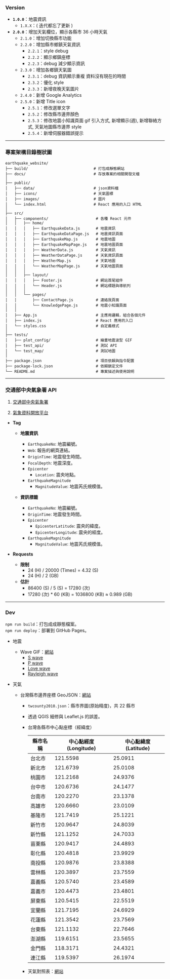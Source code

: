 ### Version

- **`1.0.0`**：地震資訊
  - `1.X.X`：( 迭代都忘了更新 )
- **`2.0.0`**：增加天氣欄位，顯示各縣市 36 小時天氣
  - `2.1.0`：增加切換縣市功能
  - `2.2.0`：增加縣市鄉鎮天氣資訊
    - `2.2.1`：style debug
    - `2.2.2`：顯示鄉鎮座標
    - `2.2.3`：debug 減少顯示資訊
  - `2.3.0`：增加各鄉鎮天氣圖
    - `2.3.1`：debug 資訊顯示重複 資料沒有現在的時間
    - `2.3.2`：優化 style
    - `2.3.3`：新增夜晚天氣圖片
  - `2.4.0`：新增 Google Analytics
  - `2.5.0`：新增 Title icon
    - `2.5.1`：修改選單文字
    - `2.5.2`：修改縣市邊界顏色
    - `2.5.3`：修改地震小知識頁面 gif 引入方式, 新增顯示(週), 新增聯絡方式, 天氣地圖縣市邊界 style
    - `2.5.4`：新增伺服器錯誤提示

---

### 專案架構目錄樹狀圖

```
earthquake_website/
├── build/                             # 打包成靜態網站
├── docs/                              # 存放專案的相關開發文檔
│
├── public/
│   ├── data/                          # json資料檔
│   ├── icons/                         # 天氣圖標
│   ├── images/                        # 圖片
│   └── index.html                     # React 應用的入口 HTML
│
├── src/
│   ├── components/                     # 各種 React 元件
│   │   ├── home/
│   │   │   ├── EarthquakeData.js       # 地震資訊
│   │   │   ├── EarthquakeDataPage.js   # 地震資訊頁面
│   │   │   ├── EarthquakeMap.js        # 地震地圖
│   │   │   ├── EarthquakeMapPage.js    # 地震地圖頁面
│   │   │   ├── WeatherData.js          # 天氣資訊
│   │   │   ├── WeatherDataPage.js      # 天氣資訊頁面
│   │   │   ├── WeatherMap.js           # 天氣地圖
│   │   │   └── WeatherMapPage.js       # 天氣地圖頁面
│   │   │
│   │   ├── layout/
│   │   │   ├── Footer.js               # 網站首尾組件
│   │   │   └── Header.js               # 網站標題與導航列
│   │   │
│   │   └── pages/
│   │       ├── ContactPage.js          # 連絡我頁面
│   │       └── KnowledgePage.js        # 地震小知識頁面
│   │
│   ├── App.js                          # 主應用邏輯，組合各個元件
│   ├── index.js                        # React 應用的入口
│   └── styles.css                      # 自定義樣式
│
├── tests/
│   ├── plot_config/                    # 繪畫地震波型 GIF
│   ├── test_api/                       # 測試 API
│   └── test_map/                       # 測試地圖
│
├── package.json                        # 項目依賴與指令配置
├── package-lock.json                   # 依賴鎖定文件
└── README.md                           # 專案描述與使用說明
```

---

### 交通部中央氣象署 API

1. [交通部中央氣象署](https://www.cwa.gov.tw/V8/C/)

2. [氣象資料開放平台](https://opendata.cwa.gov.tw/index)

- **Tag**

  - **地震資訊**

    - `EarthquakeNo`: 地震編號。
    - `Web`: 報告的網頁連結。
    - `OriginTime`: 地震發生時間。
    - `FocalDepth`: 地震深度。
    - `Epicenter`
      - `Location`: 震央地點。
    - `EarthquakeMagnitude`
      - `MagnitudeValue`: 地震芮氏規模值。

  - **資訊標籤**

    - `EarthquakeNo`: 地震編號。
    - `OriginTime`: 地震發生時間。
    - `Epicenter`
      - `EpicenterLatitude`: 震央的緯度。
      - `EpicenterLongitude`: 震央的經度。
    - `EarthquakeMagnitude`
      - `MagnitudeValue`: 地震芮氏規模值。

- **Requests**

  - **限制**
    - 24 (H) / 20000 (Times) = 4.32 (S)
    - 24 (H) / 2 (GB)
  - **估計**
    - 86400 (S) / 5 (S) = 17280 (次)
    - 17280 (次) \* 60 (KB) = 1036800 (KB) ≈ 0.989 (GB)

---

### Dev

`npm run build`：打包成成靜態檔案。  
`npm run deploy`：部署到 GitHub Pages。

- 地震

  - Wave GIF：[網站](https://imgur.com/a/O7Jq0Hy)
    - [S wave](https://i.imgur.com/05kws0p.gif)
    - [P wave](https://i.imgur.com/CBkQxk2.gif)
    - [Love wave](https://i.imgur.com/b1QsFzV.gif)
    - [Rayleigh wave](https://i.imgur.com/vHhYN2J.gif)

- 天氣

  - 台灣縣市邊界座標 GeoJSON：[網站](https://github.com/ronnywang/twgeojson)

    - `twcounty2010.json`：縣市界圖(原始精度)，共 22 縣市
    - 透過 QGIS 細修與 Leaflet.js 的誤差。

    - 台灣各縣市中心點座標（經緯度）

      | 縣市名稱 | 中心點經度 (Longitude) | 中心點緯度 (Latitude) |
      | -------- | ---------------------- | --------------------- |
      | 台北市   | 121.5598               | 25.0911               |
      | 新北市   | 121.6739               | 25.0108               |
      | 桃園市   | 121.2168               | 24.9376               |
      | 台中市   | 120.6736               | 24.1477               |
      | 台南市   | 120.2270               | 23.1378               |
      | 高雄市   | 120.6660               | 23.0109               |
      | 基隆市   | 121.7419               | 25.1221               |
      | 新竹市   | 120.9647               | 24.8039               |
      | 新竹縣   | 121.1252               | 24.7033               |
      | 苗栗縣   | 120.9417               | 24.4893               |
      | 彰化縣   | 120.4818               | 23.9929               |
      | 南投縣   | 120.9876               | 23.8388               |
      | 雲林縣   | 120.3897               | 23.7559               |
      | 嘉義縣   | 120.5740               | 23.4589               |
      | 嘉義市   | 120.4473               | 23.4801               |
      | 屏東縣   | 120.5415               | 22.5519               |
      | 宜蘭縣   | 121.7195               | 24.6929               |
      | 花蓮縣   | 121.3542               | 23.7569               |
      | 台東縣   | 121.1132               | 22.7646               |
      | 澎湖縣   | 119.6151               | 23.5655               |
      | 金門縣   | 118.3171               | 24.4321               |
      | 連江縣   | 119.5397               | 26.1974               |

    - 天氣對照表：[網站](https://www.cwa.gov.tw/V8/C/K/Weather_Icon.html?utm_source=chatgpt.com)
